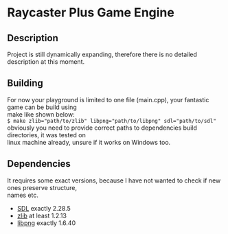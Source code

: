 
# Raycaster Plus Game Engine

## Description
Project is still dynamically expanding, therefore there is no detailed description at this moment.

## Building
For now your playground is limited to one file (main.cpp), your fantastic game can be build using\
make like shown below:\
``` $ make zlib="path/to/zlib" libpng="path/to/libpng" sdl="path/to/sdl" ```
obviously you need to provide correct paths to dependencies build directories, it was tested on\
linux machine already, unsure if it works on Windows too.

## Dependencies
It requires some exact versions, because I have not wanted to check if new ones preserve structure,\
names etc.
- [SDL](https://github.com/libsdl-org/SDL/releases/tag/release-2.28.5) exactly 2.28.5
- [zlib](https://www.zlib.net/) at least 1.2.13
- [libpng](http://www.libpng.org/pub/png/libpng.html) exactly 1.6.40
